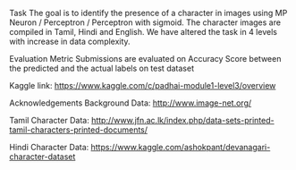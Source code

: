 Task
The goal is to identify the presence of a character in images using MP Neuron / Perceptron / Perceptron with sigmoid. The character images are compiled in Tamil, Hindi and English. We have altered the task in 4 levels with increase in data complexity.

Evaluation Metric
Submissions are evaluated on Accuracy Score between the predicted and the actual labels on test dataset

Kaggle link: https://www.kaggle.com/c/padhai-module1-level3/overview

Acknowledgements
Background Data:
http://www.image-net.org/

Tamil Character Data: http://www.jfn.ac.lk/index.php/data-sets-printed-tamil-characters-printed-documents/

Hindi Character Data:
https://www.kaggle.com/ashokpant/devanagari-character-dataset